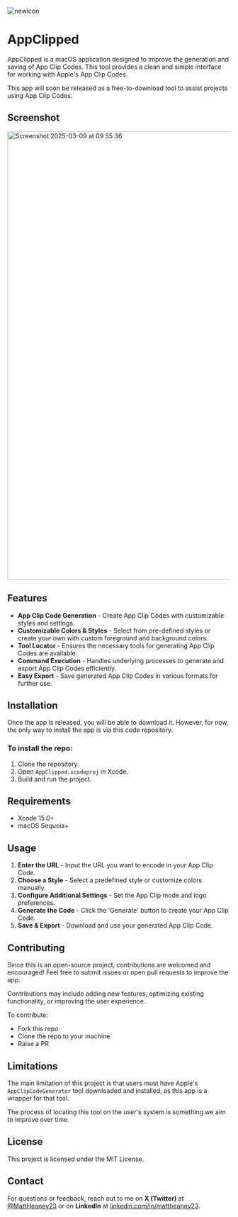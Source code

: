 ![newicon](https://github.com/user-attachments/assets/0f7637b8-9110-4e7f-9e0b-c795a77ec17b)

# AppClipped

AppClipped is a macOS application designed to improve the generation and saving of App Clip Codes. This tool provides a clean and simple interface for working with Apple's App Clip Codes.

This app will soon be released as a free-to-download tool to assist projects using App Clip Codes.

## Screenshot

<img width="1012" alt="Screenshot 2025-03-09 at 09 55 36" src="https://github.com/user-attachments/assets/25685e5c-00ab-4636-bc28-f01400b21365" />

## Features

- **App Clip Code Generation** - Create App Clip Codes with customizable styles and settings.
- **Customizable Colors & Styles** - Select from pre-defined styles or create your own with custom foreground and background colors.
- **Tool Locator** - Ensures the necessary tools for generating App Clip Codes are available.
- **Command Execution** - Handles underlying processes to generate and export App Clip Codes efficiently.
- **Easy Export** - Save generated App Clip Codes in various formats for further use.

## Installation

Once the app is released, you will be able to download it. However, for now, the only way to install the app is via this code repository.

### To install the repo:
1. Clone the repository.
2. Open `AppClipped.xcodeproj` in Xcode.
3. Build and run the project.

## Requirements

- Xcode 15.0+
- macOS Sequoia+

## Usage

1. **Enter the URL** - Input the URL you want to encode in your App Clip Code.
2. **Choose a Style** - Select a predefined style or customize colors manually.
3. **Configure Additional Settings** - Set the App Clip mode and logo preferences.
4. **Generate the Code** - Click the 'Generate' button to create your App Clip Code.
5. **Save & Export** - Download and use your generated App Clip Code.

## Contributing

Since this is an open-source project, contributions are welcomed and encouraged! Feel free to submit issues or open pull requests to improve the app.

Contributions may include adding new features, optimizing existing functionality, or improving the user experience.

To contribute:
- Fork this repo
- Clone the repo to your machine
- Raise a PR

## Limitations

The main limitation of this project is that users must have Apple's `AppClipCodeGenerator` tool downloaded and installed, as this app is a wrapper for that tool.

The process of locating this tool on the user's system is something we aim to improve over time.

## License

This project is licensed under the MIT License.

## Contact

For questions or feedback, reach out to me on **X (Twitter)** at [@MattHeaney23](https://x.com/MattHeaney23) or on **LinkedIn** at [linkedin.com/in/mattheaney23](https://www.linkedin.com/in/mattheaney23/).
